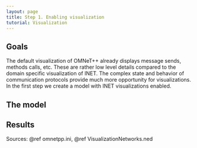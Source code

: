 ```yaml
---
layout: page
title: Step 1. Enabling visualization
tutorial: Visualization
---
```


## Goals
The default visualization of OMNeT++ already displays message sends, methods calls, etc.
These are rather low level details compared to the domain specific visualization of INET.
The complex state and behavior of communication protocols provide much more opportunity
for visualizations. In the first step we create a model with INET visualizations enabled.

## The model

## Results

Sources: @ref omnetpp.ini, @ref VisualizationNetworks.ned
